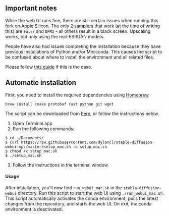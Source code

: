 ## Important notes

 While the web UI runs fine, there are still certain issues when running this fork on Apple Silicon.
The only 2 samplers that work (at the time of writing this) are `Euler` and `DPM2` - all others result in a black screen.
Upscaling works, but only using the real-ESRGAN models.

People have also had issues completing the installation because they have previous installations of Python and/or Miniconda. This causes the script to be confused about where to install the environment and all related files. 

Please follow [this guide](https://apple.stackexchange.com/questions/284824/remove-and-reinstall-python-on-mac-can-i-trust-these-old-references/285028#285028) if this is the case.

## Automatic installation

First, you need to install the required dependencies using [Homebrew](https://brew.sh).

`brew install cmake protobuf rust python git wget`

The script can be downloaded from [here](https://github.com/dylancl/stable-diffusion-webui-mps/blob/master/setup_mac.sh), or follow the instructions below.

1. Open Terminal.app
2. Run the following commands:

```
$ cd ~/Documents/
$ curl https://raw.githubusercontent.com/dylancl/stable-diffusion-webui-mps/master/setup_mac.sh -o setup_mac.sh
$ chmod +x setup_mac.sh
$ ./setup_mac.sh
```

3. Follow the instructions in the terminal window.

#### Usage

After installation, you'll now find `run_webui_mac.sh` in the `stable-diffusion-webui` directory. Run this script to start the web UI using `./run_webui_mac.sh`.
This script automatically activates the conda environment, pulls the latest changes from the repository, and starts the web UI. On exit, the conda environment is deactivated.